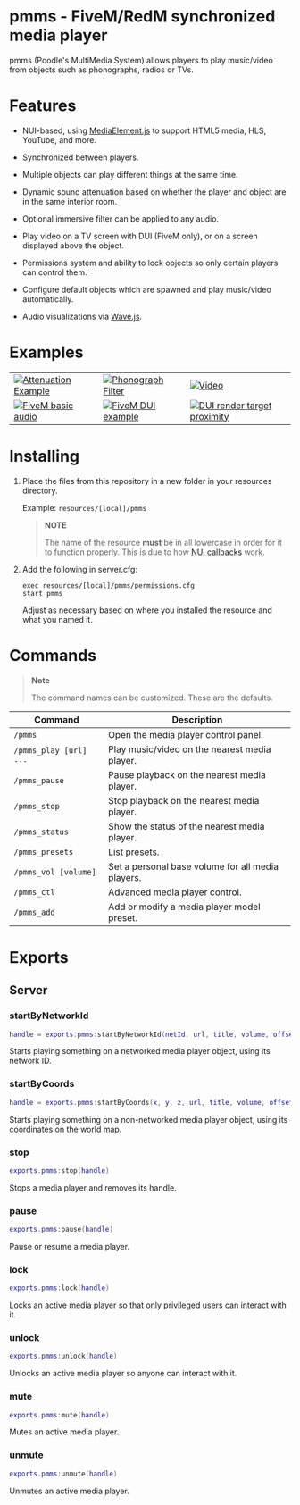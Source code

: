 # pmms - FiveM/RedM synchronized media player

pmms (Poodle's MultiMedia System) allows players to play music/video from objects such as phonographs, radios or TVs.

# Features

- NUI-based, using [MediaElement.js](https://www.mediaelementjs.com/) to support HTML5 media, HLS, YouTube, and more.

- Synchronized between players.

- Multiple objects can play different things at the same time.

- Dynamic sound attenuation based on whether the player and object are in the same interior room.

- Optional immersive filter can be applied to any audio.

- Play video on a TV screen with DUI (FiveM only), or on a screen displayed above the object.

- Permissions system and ability to lock objects so only certain players can control them.

- Configure default objects which are spawned and play music/video automatically.

- Audio visualizations via [Wave.js](https://foobar404.github.io/Wave.js/#/).

# Examples

| | | |
|-|-|-|
|[![Attenuation Example](https://i.imgur.com/BTkglVYm.jpg)](https://imgur.com/BTkglVY)| [![Phonograph Filter](https://i.imgur.com/L8sWpOCm.jpg)](https://imgur.com/L8sWpOC) | [![Video](https://i.imgur.com/2jRYlSem.jpg)](https://imgur.com/2jRYlSe) |
|[![FiveM basic audio](https://i.imgur.com/CofS0VPm.jpg)](https://imgur.com/CofS0VP)|[![FiveM DUI example](https://i.imgur.com/ndZwPvDm.jpg)](https://imgur.com/ndZwPvD)|[![DUI render target proximity](https://i.imgur.com/m2KddI6m.jpg)](https://imgur.com/m2KddI6)|

# Installing

1. Place the files from this repository in a new folder in your resources directory.

   Example: `resources/[local]/pmms`
   
   > **NOTE**
   > 
   > The name of the resource **must** be in all lowercase in order for it to function properly. This is due to how [NUI callbacks](https://docs.fivem.net/docs/scripting-manual/nui-development/nui-callbacks/) work.

2. Add the following in server.cfg:
   ```
   exec resources/[local]/pmms/permissions.cfg
   start pmms
   ```
   
   Adjust as necessary based on where you installed the resource and what you named it.

# Commands

> **Note**
> 
> The command names can be customized. These are the defaults.

| Command                                                                            | Description                                       |
|------------------------------------------------------------------------------------|---------------------------------------------------|
| `/pmms`                                                                            | Open the media player control panel.              |
| `/pmms_play [url] ...`                                                             | Play music/video on the nearest media player.     |
| `/pmms_pause`                                                                      | Pause playback on the nearest media player.       |
| `/pmms_stop`                                                                       | Stop playback on the nearest media player.        |
| `/pmms_status`                                                                     | Show the status of the nearest media player.      |
| `/pmms_presets`                                                                    | List presets.                                     |
| `/pmms_vol [volume]`                                                               | Set a personal base volume for all media players. |
| `/pmms_ctl`                                                                        | Advanced media player control.                    |
| `/pmms_add`                                                                        | Add or modify a media player model preset.        |

# Exports

## Server

### startByNetworkId

```lua
handle = exports.pmms:startByNetworkId(netId, url, title, volume, offset, duration, loop, filter, locked, video, videoSize, muted, attenuation, range, visualization)
```

Starts playing something on a networked media player object, using its network ID.

### startByCoords

```lua
handle = exports.pmms:startByCoords(x, y, z, url, title, volume, offset, duration, loop, filter, locked, video, videoSize, muted, attenuation, range, visualization)
```

Starts playing something on a non-networked media player object, using its coordinates on the world map.

### stop

```lua
exports.pmms:stop(handle)
```

Stops a media player and removes its handle.

### pause

```lua
exports.pmms:pause(handle)
```

Pause or resume a media player.

### lock

```lua
exports.pmms:lock(handle)
```

Locks an active media player so that only privileged users can interact with it.

### unlock

```lua
exports.pmms:unlock(handle)
```

Unlocks an active media player so anyone can interact with it.

### mute

```lua
exports.pmms:mute(handle)
```

Mutes an active media player.

### unmute

```lua
exports.pmms:unmute(handle)
```

Unmutes an active media player.
